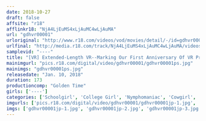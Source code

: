```yaml
---
date: 2018-10-27
draft: false
affsite: "r18"
afflinkr18: "NjA4LjEuMS4xLjAuMC4wLjAuMA"
url: "gdhvr00001"
urloriginal: "http://www.r18.com/videos/vod/movies/detail/-/id=gdhvr00001"
urlfinal: "http://media.r18.com/track/NjA4LjEuMS4xLjAuMC4wLjAuMA/videos/vod/movies/detail/-/id=gdhvr00001"
samplevid: "----"
title: "[VR] Extended-Length VR--Marking Our First Anniversary Of VR Production! Two Flicks Recorded At Once!!! Locking Eyes With A Slut Who Arches Her Back In Ecstasy When She Cums!? My Friend Is A Player Who Prefers To Fuck The Shit Out Of His Super Slutty Schoolgirl SEX Friend At My Place, Instead Of Going To A Hotel!! And The Bitch Is So Sensitive That She Moans Over And Over Without Even Caring That I'm Right In Front Of Her!"
mainimgurl: "pics.r18.com/digital/video/gdhvr00001/gdhvr00001ps.jpg"
mainimgs: "gdhvr00001ps.jpg"
releasedate: "Jan. 10, 2018"
duration: 173
productioncomp: "Golden Time"
girls: ['----']
categories: ['Schoolgirl', 'College Girl', 'Nymphomaniac', 'Cowgirl', 'Exclusive Distribution', 'VR Exclusive']
imgurls: ['pics.r18.com/digital/video/gdhvr00001/gdhvr00001jp-1.jpg', 'pics.r18.com/digital/video/gdhvr00001/gdhvr00001jp-2.jpg', 'pics.r18.com/digital/video/gdhvr00001/gdhvr00001jp-3.jpg', 'pics.r18.com/digital/video/gdhvr00001/gdhvr00001jp-4.jpg', 'pics.r18.com/digital/video/gdhvr00001/gdhvr00001jp-5.jpg', 'pics.r18.com/digital/video/gdhvr00001/gdhvr00001jp-6.jpg', 'pics.r18.com/digital/video/gdhvr00001/gdhvr00001jp-7.jpg', 'pics.r18.com/digital/video/gdhvr00001/gdhvr00001jp-8.jpg', 'pics.r18.com/digital/video/gdhvr00001/gdhvr00001jp-9.jpg', 'pics.r18.com/digital/video/gdhvr00001/gdhvr00001jp-10.jpg', 'pics.r18.com/digital/video/gdhvr00001/gdhvr00001jp-11.jpg', 'pics.r18.com/digital/video/gdhvr00001/gdhvr00001jp-12.jpg', 'pics.r18.com/digital/video/gdhvr00001/gdhvr00001jp-13.jpg', 'pics.r18.com/digital/video/gdhvr00001/gdhvr00001jp-14.jpg', 'pics.r18.com/digital/video/gdhvr00001/gdhvr00001jp-15.jpg', 'pics.r18.com/digital/video/gdhvr00001/gdhvr00001jp-16.jpg', 'pics.r18.com/digital/video/gdhvr00001/gdhvr00001jp-17.jpg', 'pics.r18.com/digital/video/gdhvr00001/gdhvr00001jp-18.jpg']
imgs: ['gdhvr00001jp-1.jpg', 'gdhvr00001jp-2.jpg', 'gdhvr00001jp-3.jpg', 'gdhvr00001jp-4.jpg', 'gdhvr00001jp-5.jpg', 'gdhvr00001jp-6.jpg', 'gdhvr00001jp-7.jpg', 'gdhvr00001jp-8.jpg', 'gdhvr00001jp-9.jpg', 'gdhvr00001jp-10.jpg', 'gdhvr00001jp-11.jpg', 'gdhvr00001jp-12.jpg', 'gdhvr00001jp-13.jpg', 'gdhvr00001jp-14.jpg', 'gdhvr00001jp-15.jpg', 'gdhvr00001jp-16.jpg', 'gdhvr00001jp-17.jpg', 'gdhvr00001jp-18.jpg']
---
```

